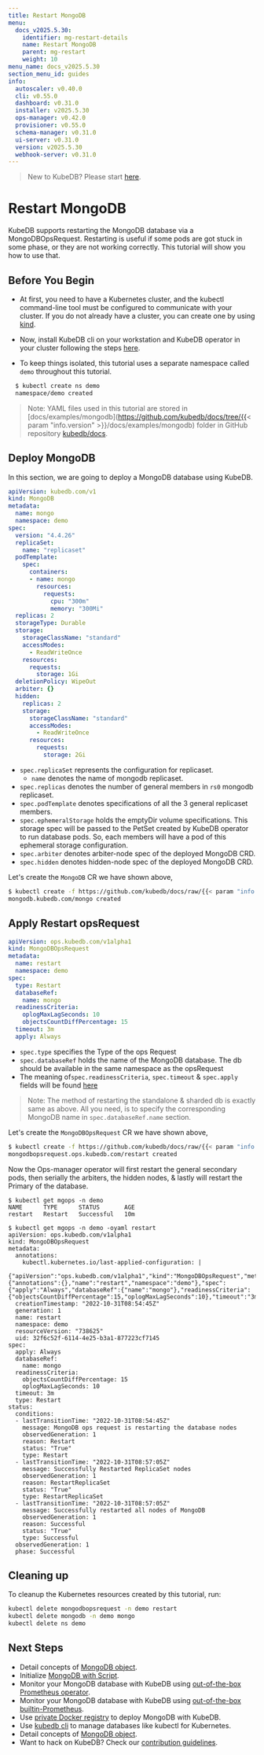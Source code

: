 ```yaml
---
title: Restart MongoDB
menu:
  docs_v2025.5.30:
    identifier: mg-restart-details
    name: Restart MongoDB
    parent: mg-restart
    weight: 10
menu_name: docs_v2025.5.30
section_menu_id: guides
info:
  autoscaler: v0.40.0
  cli: v0.55.0
  dashboard: v0.31.0
  installer: v2025.5.30
  ops-manager: v0.42.0
  provisioner: v0.55.0
  schema-manager: v0.31.0
  ui-server: v0.31.0
  version: v2025.5.30
  webhook-server: v0.31.0
---
```


> New to KubeDB? Please start [here](/docs/v2025.5.30/README).

# Restart MongoDB

KubeDB supports restarting the MongoDB database via a MongoDBOpsRequest. Restarting is useful if some pods are got stuck in some phase, or they are not working correctly. This tutorial will show you how to use that.

## Before You Begin

- At first, you need to have a Kubernetes cluster, and the kubectl command-line tool must be configured to communicate with your cluster. If you do not already have a cluster, you can create one by using [kind](https://kind.sigs.k8s.io/docs/user/quick-start/).

- Now, install KubeDB cli on your workstation and KubeDB operator in your cluster following the steps [here](/docs/v2025.5.30/setup/README).

- To keep things isolated, this tutorial uses a separate namespace called `demo` throughout this tutorial.

```bash
  $ kubectl create ns demo
  namespace/demo created
  ```

> Note: YAML files used in this tutorial are stored in [docs/examples/mongodb](https://github.com/kubedb/docs/tree/{{< param "info.version" >}}/docs/examples/mongodb) folder in GitHub repository [kubedb/docs](https://github.com/kubedb/docs).

## Deploy MongoDB

In this section, we are going to deploy a MongoDB database using KubeDB.

```yaml
apiVersion: kubedb.com/v1
kind: MongoDB
metadata:
  name: mongo
  namespace: demo
spec:
  version: "4.4.26"
  replicaSet:
    name: "replicaset"
  podTemplate:
    spec:
      containers:
      - name: mongo
        resources:
          requests:
            cpu: "300m"
            memory: "300Mi"
  replicas: 2
  storageType: Durable
  storage:
    storageClassName: "standard"
    accessModes:
      - ReadWriteOnce
    resources:
      requests:
        storage: 1Gi
  deletionPolicy: WipeOut
  arbiter: {}
  hidden:
    replicas: 2
    storage:
      storageClassName: "standard"
      accessModes:
        - ReadWriteOnce
      resources:
        requests:
          storage: 2Gi
```

- `spec.replicaSet` represents the configuration for replicaset.
    - `name` denotes the name of mongodb replicaset.
- `spec.replicas` denotes the number of general members in `rs0` mongodb replicaset.
- `spec.podTemplate` denotes specifications of all the 3 general replicaset members.
- `spec.ephemeralStorage` holds the emptyDir volume specifications. This storage spec will be passed to the PetSet created by KubeDB operator to run database pods. So, each members will have a pod of this ephemeral storage configuration.
- `spec.arbiter` denotes arbiter-node spec of the deployed MongoDB CRD. 
- `spec.hidden` denotes hidden-node spec of the deployed MongoDB CRD.

Let's create the `MongoDB` CR we have shown above,

```bash
$ kubectl create -f https://github.com/kubedb/docs/raw/{{< param "info.version" >}}/docs/examples/mongodb/restart/mongo.yaml
mongodb.kubedb.com/mongo created
```

## Apply Restart opsRequest

```yaml
apiVersion: ops.kubedb.com/v1alpha1
kind: MongoDBOpsRequest
metadata:
  name: restart
  namespace: demo
spec:
  type: Restart
  databaseRef:
    name: mongo
  readinessCriteria:
    oplogMaxLagSeconds: 10
    objectsCountDiffPercentage: 15
  timeout: 3m
  apply: Always
```

- `spec.type` specifies the Type of the ops Request
- `spec.databaseRef` holds the name of the MongoDB database.  The db should be available in the same namespace as the opsRequest
- The meaning of`spec.readinessCriteria`, `spec.timeout` & `spec.apply` fields will be found [here](/docs/v2025.5.30/guides/mongodb/concepts/opsrequest#specreadinessCriteria)

> Note: The method of restarting the standalone & sharded db is exactly same as above. All you need, is to specify the corresponding MongoDB name in `spec.databaseRef.name` section.

Let's create the `MongoDBOpsRequest` CR we have shown above,

```bash
$ kubectl create -f https://github.com/kubedb/docs/raw/{{< param "info.version" >}}/docs/examples/mongodb/restart/ops.yaml
mongodbopsrequest.ops.kubedb.com/restart created
```

Now the Ops-manager operator will first restart the general secondary pods, then serially the arbiters, the hidden nodes, & lastly will restart the Primary of the database.

```shell
$ kubectl get mgops -n demo
NAME      TYPE      STATUS       AGE
restart   Restart   Successful   10m

$ kubectl get mgops -n demo -oyaml restart
apiVersion: ops.kubedb.com/v1alpha1
kind: MongoDBOpsRequest
metadata:
  annotations:
    kubectl.kubernetes.io/last-applied-configuration: |
      {"apiVersion":"ops.kubedb.com/v1alpha1","kind":"MongoDBOpsRequest","metadata":{"annotations":{},"name":"restart","namespace":"demo"},"spec":{"apply":"Always","databaseRef":{"name":"mongo"},"readinessCriteria":{"objectsCountDiffPercentage":15,"oplogMaxLagSeconds":10},"timeout":"3m","type":"Restart"}}
  creationTimestamp: "2022-10-31T08:54:45Z"
  generation: 1
  name: restart
  namespace: demo
  resourceVersion: "738625"
  uid: 32f6c52f-6114-4e25-b3a1-877223cf7145
spec:
  apply: Always
  databaseRef:
    name: mongo
  readinessCriteria:
    objectsCountDiffPercentage: 15
    oplogMaxLagSeconds: 10
  timeout: 3m
  type: Restart
status:
  conditions:
  - lastTransitionTime: "2022-10-31T08:54:45Z"
    message: MongoDB ops request is restarting the database nodes
    observedGeneration: 1
    reason: Restart
    status: "True"
    type: Restart
  - lastTransitionTime: "2022-10-31T08:57:05Z"
    message: Successfully Restarted ReplicaSet nodes
    observedGeneration: 1
    reason: RestartReplicaSet
    status: "True"
    type: RestartReplicaSet
  - lastTransitionTime: "2022-10-31T08:57:05Z"
    message: Successfully restarted all nodes of MongoDB
    observedGeneration: 1
    reason: Successful
    status: "True"
    type: Successful
  observedGeneration: 1
  phase: Successful
```


## Cleaning up

To cleanup the Kubernetes resources created by this tutorial, run:

```bash
kubectl delete mongodbopsrequest -n demo restart
kubectl delete mongodb -n demo mongo
kubectl delete ns demo
```

## Next Steps

- Detail concepts of [MongoDB object](/docs/v2025.5.30/guides/mongodb/concepts/mongodb).
- Initialize [MongoDB with Script](/docs/v2025.5.30/guides/mongodb/initialization/using-script).
- Monitor your MongoDB database with KubeDB using [out-of-the-box Prometheus operator](/docs/v2025.5.30/guides/mongodb/monitoring/using-prometheus-operator).
- Monitor your MongoDB database with KubeDB using [out-of-the-box builtin-Prometheus](/docs/v2025.5.30/guides/mongodb/monitoring/using-builtin-prometheus).
- Use [private Docker registry](/docs/v2025.5.30/guides/mongodb/private-registry/using-private-registry) to deploy MongoDB with KubeDB.
- Use [kubedb cli](/docs/v2025.5.30/guides/mongodb/cli/cli) to manage databases like kubectl for Kubernetes.
- Detail concepts of [MongoDB object](/docs/v2025.5.30/guides/mongodb/concepts/mongodb).
- Want to hack on KubeDB? Check our [contribution guidelines](/docs/v2025.5.30/CONTRIBUTING).
